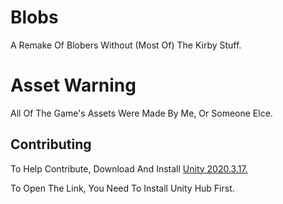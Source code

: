 # Blobs
A Remake Of Blobers Without (Most Of) The Kirby Stuff.

# Asset Warning
All Of The Game's Assets Were Made By Me, Or Someone Elce.

## Contributing
To Help Contribute, Download And Install [Unity 2020.3.17.](unityhub://2020.3.17f1/a4537701e4ab)

To Open The Link, You Need To Install Unity Hub First.

